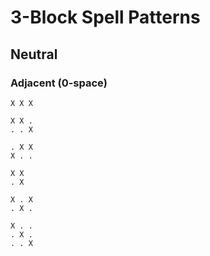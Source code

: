 # 3-Block Spell Patterns

## Neutral

### Adjacent (0-space)

```
X X X
```

```
X X .
. . X
```

```
. X X
X . .
```

```
X X
. X
```

```
X . X
. X .
```

```
X . .
. X .
. . X
```
